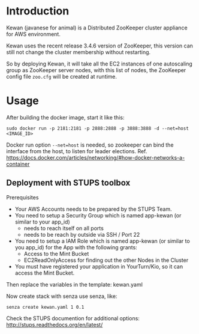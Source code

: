 Introduction
============
Kewan (javanese for animal) is a Distributed ZooKeeper cluster appliance for AWS environment.

Kewan uses the recent release 3.4.6 version of ZooKeeper, this version can still not change the cluster membership without restarting.

So by deploying Kewan, it will take all the EC2 instances of one autoscaling group as ZooKeeper server nodes, with this list of nodes, the ZooKeeper config file ```zoo.cfg``` will be created at runtime.

Usage
=====
After building the docker image, start it like this:
```
sudo docker run -p 2181:2181 -p 2888:2888 -p 3888:3888 -d --net=host <IMAGE_ID>
```
Docker run option ```--net=host``` is needed, so zookeeper can bind the interface from the host, to listen for leader elections. Ref. https://docs.docker.com/articles/networking/#how-docker-networks-a-container

Deployment with STUPS toolbox
-----------------------------
Prerequisites
* Your AWS Accounts needs to be prepared by the STUPS Team.
* You need to setup a Security Group which is named app-kewan (or similar to your app_id)
  * needs to reach itself on all ports
  * needs to be reach by outside via SSH / Port 22
* You need to setup a IAM Role which is named app-kewan (or similar to you app_id) for the App with the following grants:
  * Access to the Mint Bucket
  * EC2ReadOnlyAccess for finding out the other Nodes in the Cluster
* You must have registered your application in YourTurn/Kio, so it can access the Mint Bucket.

Then replace the variables in the template: kewan.yaml

Now create stack with senza use senza, like:
```
senza create kewan.yaml 1 0.1
```
Check the STUPS documention for additional options:
http://stups.readthedocs.org/en/latest/
